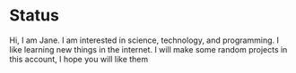 # Status
Hi, I am Jane. I am interested in science, technology, and programming. I like learning new things in the internet. I will make some random projects in this account, I hope you will like them
